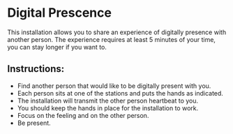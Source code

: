 # Digital Prescence

This installation allows you to share an experience of digitally presence with another person. 
The experience requires at least 5 minutes of your time, you can stay longer if you want to.

## Instructions:
*	Find another person that would like to be digitally present with you.
*	Each person sits at one of the stations and puts the hands as indicated.
*	The installation will transmit the other person heartbeat to you. 
  * You should keep the hands in place for the installation to work.
*	Focus on the feeling and on the other person.
*	Be present.
